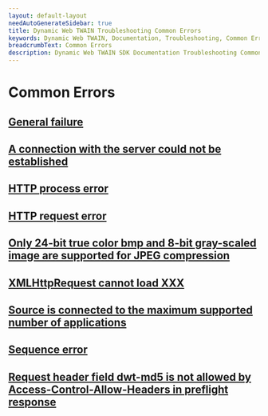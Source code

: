 ```yaml
---
layout: default-layout
needAutoGenerateSidebar: true
title: Dynamic Web TWAIN Troubleshooting Common Errors
keywords: Dynamic Web TWAIN, Documentation, Troubleshooting, Common Errors
breadcrumbText: Common Errors
description: Dynamic Web TWAIN SDK Documentation Troubleshooting Common Errors Index Page
---
```


# Common Errors

## [General failure]({{site.indepth}}troubleshooting/common-errors/general-failure.html)

## [A connection with the server could not be established]({{site.indepth}}troubleshooting/common-errors/connection-couldn't-be-established.html)

## [HTTP process error]({{site.indepth}}troubleshooting/common-errors/HTTP-process-error.html)

## [HTTP request error]({{site.indepth}}troubleshooting/common-errors/HTTP-request-error.html)

## [Only 24-bit true color bmp and 8-bit gray-scaled image are supported for JPEG compression]({{site.indepth}}troubleshooting/common-errors/JPEG-compression.html)

## [XMLHttpRequest cannot load XXX]({{site.indepth}}troubleshooting/common-errors/XMLHttpRequest-cannot-load.html)

## [Source is connected to the maximum supported number of applications]({{site.indepth}}troubleshooting/common-errors/source-connected-to-maximum.html)

## [Sequence error]({{site.indepth}}troubleshooting/common-errors/sequence-error.html)

## [Request header field dwt-md5 is not allowed by Access-Control-Allow-Headers in preflight response]({{site.indepth}}troubleshooting/common-errors/dwt-md5-is-not-allowed.html)



